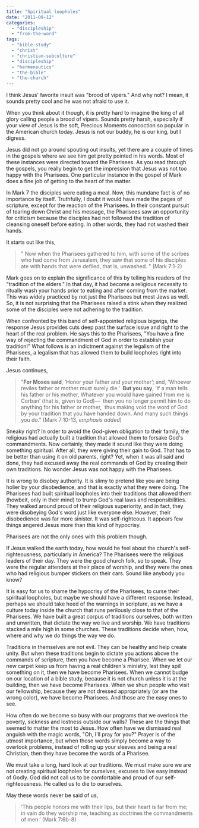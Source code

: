 ```yaml
---
title: "Spiritual loopholes"
date: "2011-09-12"
categories: 
  - "discipleship"
  - "from-the-word"
tags: 
  - "bible-study"
  - "christ"
  - "christian-subculture"
  - "discipleship"
  - "hermeneutics"
  - "the-bible"
  - "the-church"
---
```


I think Jesus' favorite insult was "brood of vipers." And why not? I mean, it sounds pretty cool and he was not afraid to use it.

When you think about it though, it is pretty hard to imagine the king of all glory calling people a brood of vipers. Sounds pretty harsh, especially if your view of Jesus is the soft, Precious Moments concoction so popular in the American church today. Jesus is not our buddy, he is our king, but I digress.

Jesus did not go around spouting out insults, yet there are a couple of times in the gospels where we see him get pretty pointed in his words. Most of these instances were directed toward the Pharisees. As you read through the gospels, you really begin to get the impression that Jesus was not too happy with the Pharisees. One particular instance in the gospel of Mark does a fine job of getting to the heart of the matter.

In Mark 7 the disciples were eating a meal. Now, this mundane fact is of no importance by itself. Truthfully, I doubt it would have made the pages of scripture, except for the reaction of the Pharisees. In their constant pursuit of tearing down Christ and his message, the Pharisees saw an opportunity for criticism because the disciples had not followed the tradition of cleansing oneself before eating. In other words, they had not washed their hands.

It starts out like this,

> " Now when the Pharisees gathered to him, with some of the scribes who had come from Jerusalem, they saw that some of his disciples ate with hands that were defiled, that is, unwashed. " (Mark 7:1-2)

Mark goes on to explain the significance of this by telling his readers of the "tradition of the elders." In that day, it had become a religious necessity to ritually wash your hands prior to eating and after coming from the market. This was widely practiced by not just the Pharisees but most Jews as well. So, it is not surprising that the Pharisees raised a stink when they realized some of the disciples were not adhering to the tradition.

When confronted by this band of self-appointed religious bigwigs, the response Jesus provides cuts deep past the surface issue and right to the heart of the real problem. He says this to the Pharisees, "You have a fine way of rejecting the commandment of God in order to establish your tradition!" What follows is an indictment against the legalism of the Pharisees, a legalism that has allowed them to build loopholes right into their faith.

Jesus continues,

> "**For Moses said**, ‘Honor your father and your mother’; and, ‘Whoever reviles father or mother must surely die.’  **But you say**, ‘If a man tells his father or his mother, Whatever you would have gained from me is Corban’ (that is, given to God)—  then you no longer permit him to do anything for his father or mother,  thus making void the word of God by your tradition that you have handed down. And many such things you do.” (Mark 7:10-13, _emphasis added_)

Sneaky right? In order to avoid the God-given obligation to their family, the religious had actually built a tradition that allowed them to forsake God's commandments. Now certainly, they made it sound like they were doing something spiritual. After all, they were giving their gain to God. That has to be better than using it on old parents, right? Yet, when it was all said and done, they had excused away the real commands of God by creating their own traditions. No wonder Jesus was not happy with the Pharisees.

It is wrong to disobey authority. It is slimy to pretend like you are being holier by your disobedience, and that is exactly what they were doing. The Pharisees had built spiritual loopholes into their traditions that allowed them (howbeit, only in their mind) to trump God's real laws and responsibilities. They walked around proud of their religious superiority, and in fact, they were disobeying God's word just like everyone else. However, their disobedience was far more sinister. It was self-righteous. It appears few things angered Jesus more than this kind of hypocrisy.

Pharisees are not the only ones with this problem though.

If Jesus walked the earth today, how would he feel about the church's self-righteousness, particularly in America? The Pharisees were the religious leaders of their day. They were the good church folk, so to speak. They were the regular attenders at their place of worship, and they were the ones who had religious bumper stickers on their cars. Sound like anybody you know?

It is easy for us to shame the hypocrisy of the Pharisees, to curse their spiritual loopholes, but maybe we should have a different response. Instead, perhaps we should take heed of the warnings in scripture, as we have a culture today inside the church that runs perilously close to that of the Pharisees. We have built a great corpus of traditions ourselves, both written and unwritten, that dictate the way we live and worship. We have traditions stacked a mile high in some churches. These traditions decide when, how, where and why we do things the way we do.

Traditions in themselves are not evil. They can be healthy and help create unity. But when these traditions begin to dictate you actions above the commands of scripture, then you have become a Pharisee. When we let our new carpet keep us from having a real children's ministry, lest they spill something on it, then we have become Pharisees. When we cannot budge on our location of a bible study, because it is not church unless it is at the building, then we have become Pharisees. When we shun people who visit our fellowship, because they are not dressed appropriately (or are the wrong color), we have become Pharisees. And those are the easy ones to see.

How often do we become so busy with our programs that we overlook the poverty, sickness and lostness outside our walls? These are the things that seemed to matter the most to Jesus. How often have we dismissed real anguish with the magic words, "Oh, I'll pray for you?" Prayer is of the utmost importance, but when those words simply become a way to overlook problems, instead of rolling up your sleeves and being a real Christian, then they have become the words of a Pharisee.

We must take a long, hard look at our traditions. We must make sure we are not creating spiritual loopholes for ourselves, excuses to live easy instead of Godly. God did not call us to be comfortable and proud of our self-righteousness. He called us to die to ourselves.

May these words never be said of us,

> ‘This people honors me with their lips, but their heart is far from me; in vain do they worship me, teaching as doctrines the commandments of men.’ (Mark 7:6b-8)
